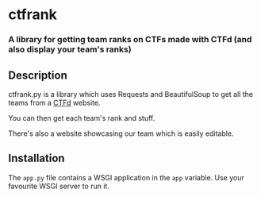 # ctfrank
### A library for getting team ranks on CTFs made with CTFd (and also display your team's ranks)

## Description

ctfrank.py is a library which uses Requests and BeautifulSoup to get all the teams from a [CTFd](https://github.com/isislab/CTFd) website.

You can then get each team's rank and stuff.

There's also a website showcasing our team which is easily editable.

## Installation

The ```app.py``` file contains a WSGI application in the ```app``` variable. Use your favourite WSGI server to run it.
